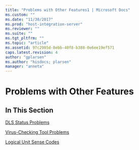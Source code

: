 ```yaml
---
title: "Problems with Other Features1 | Microsoft Docs"
ms.custom: ""
ms.date: "11/30/2017"
ms.prod: "host-integration-server"
ms.reviewer: ""
ms.suite: ""
ms.tgt_pltfrm: ""
ms.topic: "article"
ms.assetid: 97c2985d-8ebb-40f8-b388-0e6ee19ef571
caps.latest.revision: 4
author: "gplarsen"
ms.author: "hisdocs; plarsen"
manager: "anneta"
---
```

# Problems with Other Features
## In This Section  
 [DLS Status Problems](../core/dls-status-problems2.md)  
  
 [Virus-Checking Tool Problems](../core/virus-checking-tool-problems1.md)  
  
 [Logical Unit Sense Codes](../core/logical-unit-sense-codes1.md)